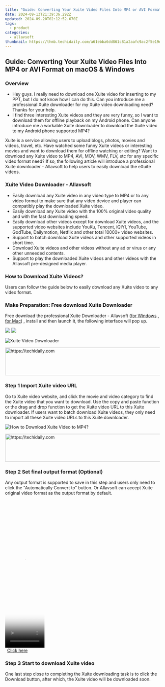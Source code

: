 ```yaml
---
title: "Guide: Converting Your Xuite Video Files Into MP4 or AVI Format on macOS & Windows"
date: 2024-09-13T21:39:36.292Z
updated: 2024-09-20T02:12:52.670Z
tags:
  - product
categories:
  - allavsoft
thumbnail: https://thmb.techidaily.com/a61ebba6dd861c81a2aafc9ac2f5e19d276c2c98436797dfa7a745296f54d142.jpg
---
```


## Guide: Converting Your Xuite Video Files Into MP4 or AVI Format on macOS & Windows

### Overview

* Hey guys. I really need to download one Xuite video for inserting to my PPT, but I do not know how I can do this. Can you introduce me a professional Xuite downloader for my Xuite video downloading need? Thanks for your help.
* I find three interesting Xuite videos and they are very funny, so I want to download them for offline playback on my Android phone. Can anyone introduce me a workable Xuite downloader to download the Xuite video to my Android phone supported MP4?

Xuite is a service allowing users to upload blogs, photos, movies and videos, travel, etc. Have watched some funny Xuite videos or interesting movies and want to download them for offline watching or editing? Want to download any Xuite video to MP4, AVI, MOV, WMV, FLV, etc for any specific video format need? If so, the following article will introduce a professional Xuite downloader - Allavsoft to help users to easily download the eXuite videos.

### Xuite Video Downloader - Allavsoft

* Easily download any Xuite video in any video type to MP4 or to any video format to make sure that any video device and player can compatibly play the downloaded Xuite video.
* Easily download any Xuite video with the 100% original video quality and with the fast downloading speed.
* Easily download other videos except for download Xuite videos, and the supported video websites include YouKu, Tencent, iQIYI, YouTube, GodTube, Dailymotion, Netflix and other total 10000+ video websites.
* Support to batch download Xuite videos and other supported videos in short time.
* Download Xuite videos and other videos without any ad or virus or any other unneeded contents.
* Support to play the downloaded Xuite videos and other videos with the Allavsoft pre-designed media player.

### How to Download Xuite Videos?

Users can follow the guide below to easily download any Xuite video to any video format.

### Make Preparation: Free download Xuite Downloader

Free download the professional Xuite Downloader - Allavsoft ([for Windows](https://tools.techidaily.com/allavsoft/products/) , [for Mac](https://tools.techidaily.com/allavsoft/products/)) , install and then launch it, the following interface will pop up.

[![](https://www.allavsoft.com/how-to/../images/how-to/free-download-win.jpg)](https://tools.techidaily.com/allavsoft/products/) [![](https://www.allavsoft.com/how-to/../images/how-to/free-download-mac.jpg)](https://tools.techidaily.com/allavsoft/products/)

![Xuite Video Downloader](https://www.allavsoft.com/how-to/../images/allavsoft/screen-shot-600.jpg)

<!-- affiliate ads begin -->
<a href="https://appsumo.8odi.net/c/5597632/2123730/7443" target="_top" id="2123730">
  <img src="//a.impactradius-go.com/display-ad/7443-2123730" border="0" alt="https://techidaily.com" width="728" height="90"/>
</a>
<img height="0" width="0" src="https://appsumo.8odi.net/i/5597632/2123730/7443" style="position:absolute;visibility:hidden;" border="0" />
<!-- affiliate ads end -->

### Step 1 Import Xuite video URL

Go to Xuite video website, and click the movie and video category to find the Xuite video that you want to download. Use the copy and paste function or the drag and drop function to get the Xuite video URL to this Xuite downloader. If users want to batch download Xuite videos, they only need to import all these Xuite video URLs to this Xuite downloader.

![How to Download Xuite Video to MP4?](https://www.allavsoft.com/how-to/../images/how-to/download-rtmp-video/download-rtmp-video.jpg)

<!-- affiliate ads begin -->
<a href="https://ephamedtechinc.pxf.io/c/5597632/2137226/26400" target="_top" id="2137226">
  <img src="//a.impactradius-go.com/display-ad/26400-2137226" border="0" alt="https://techidaily.com" width="728" height="90"/>
</a>
<img height="0" width="0" src="https://ephamedtechinc.pxf.io/i/5597632/2137226/26400" style="position:absolute;visibility:hidden;" border="0" />
<!-- affiliate ads end -->

### Step 2 Set final output format (Optional)

Any output format is supported to save in this step and users only need to click the "Automatically Convert to" button. Or Allavsoft can accept Xuite original video format as the output format by default.

<!-- affiliate ads begin -->
<span id="1975562">
					<video width="128" height="480" style="cursor:pointer"
           poster="//a.impactradius-go.com/display-clicktoplayimage/1975562.png"
           onclick="if(!this.playClicked){this.play();this.setAttribute('controls',true);this.playClicked=true;}">
	   <source src="//a.impactradius-go.com/display-ad/22993-1975562">
	   <img src="//a.impactradius-go.com/display-clicktoplayimage/1975562.png" style="border: none; height: 100%; width: 100%; object-fit: contain">
	</video>
	<div style="width:80px;text-align:center"><a href="javascript:window.open(decodeURIComponent('https%3A%2F%2Fhomestyler.sjv.io%2Fc%2F5597632%2F1975562%2F22993'), '_blank');void(0);">Click here</a></div>
</span>
<img height="0" width="0" src="https://imp.pxf.io/i/5597632/1975562/22993" style="position:absolute;visibility:hidden;" border="0" />
<!-- affiliate ads end -->

### Step 3 Start to download Xuite video

One last step close to completing the Xuite downloading task is to click the Download button, after which, the Xuite video will be downloaded soon.

<ins class="adsbygoogle"
     style="display:block"
     data-ad-format="autorelaxed"
     data-ad-client="ca-pub-7571918770474297"
     data-ad-slot="1223367746"></ins>

<ins class="adsbygoogle"
     style="display:block"
     data-ad-client="ca-pub-7571918770474297"
     data-ad-slot="8358498916"
     data-ad-format="auto"
     data-full-width-responsive="true"></ins>
